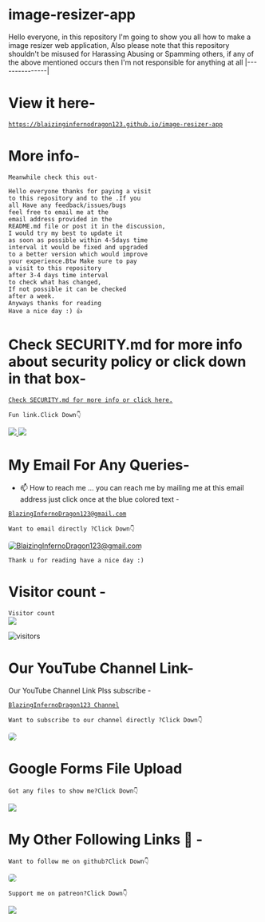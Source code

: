 # image-resizer-app
Hello everyone, in this repository I'm going to show you all how to make a image resizer web application, Also please note that this repository shouldn't be misused for Harassing Abusing or Spamming others, if any of the above mentioned occurs then I'm not responsible for anything at all 
|---------------|
# View it here-

<a href="https://blaizinginfernodragon123.github.io/image-resizer-app">

```
https://blaizinginfernodragon123.github.io/image-resizer-app
```
</a>

# More info-

`
Meanwhile check this out-
`

```
Hello everyone thanks for paying a visit 
to this repository and to the .If you 
all Have any feedback/issues/bugs 
feel free to email me at the 
email address provided in the 
README.md file or post it in the discussion,
I would try my best to update it 
as soon as possible within 4-5days time 
interval it would be fixed and upgraded 
to a better version which would improve 
your experience.Btw Make sure to pay 
a visit to this repository 
after 3-4 days time interval 
to check what has changed,
If not possible it can be checked 
after a week. 
Anyways thanks for reading
Have a nice day :) 👍
```

# Check SECURITY.md for more info about security policy or click down in that box-

<a href="./SECURITY.md"> 

```
Check SECURITY.md for more info or click here.
```
</a>


<!--[![leisure]-->
`
Fun link.Click Down👇
`

<a href="https://i.pinimg.com/originals/b2/2a/a2/b22aa22b2f3f55b6468361158d52e2e7.gif" target="_blank">
<img src="https://i.pinimg.com/originals/b2/2a/a2/b22aa22b2f3f55b6468361158d52e2e7.gif">
</a>

<a href="https://p.favim.com/orig/2018/11/05/kawaii-8-bit-gif-Favim.com-6490317.gif" target="_blank">
<img src="https://wallpapercave.com/uwp/uwp2086260.gif">
</a>

# My Email For Any Queries-
- 📫 How to reach me ... you can reach me by mailing me at this email address just click once at the blue colored text - 
<a href="mailto:blazinginfernodragon123@gmail.com" target="_blank">

```
BlazingInfernoDragon123@gmail.com
```
</a>

`
Want to email directly ?Click Down👇
`

<a href="mailto:blazinginfernodragon123@gmail.com" target="_blank">
<img src="https://charityengine.net/wp-content/uploads/2022/05/CE-Icon-_Email-Marketing.svg" style="border-radius:5px" alt="BlaizingInfernoDragon123@gmail.com">
</a>


`
Thank u for reading have a nice day :)
`

# Visitor count -
<p align="center"> 

`
  Visitor count
`
<br>
  <img src="https://profile-counter.glitch.me/blaizinginfernodragon123/count.svg" />
</p>

![visitors](https://visitor-badge.glitch.me/badge?page_id=blaizinginfernodragon123&left_color=black&right_color=blue)

# Our YouTube Channel Link-
Our YouTube Channel Link Plss subscribe -

<a href="https://youtube.com/channel/UCsdLD0oB8Ui9EEE9WNSAAug" target="_blank">

```
BlazingInfernoDragon123 Channel
```
</a>

<!-- YouTube -->

<!-- Github -->

`
Want to subscribe to our channel directly ?Click Down👇
`

<a href="https://youtube.com/channel/UCsdLD0oB8Ui9EEE9WNSAAug" target="_blank">
<img src="https://uxwing.com/wp-content/themes/uxwing/download/brands-and-social-media/youtube-subscription-icon.svg" style="border-radius:5px">
</a>

# Google Forms File Upload 

<!--[![patreon]-->
`
Got any files to show me?Click Down👇
`

<a href="https://forms.gle/y6YSBnyNvnrhgrKg9" target="_blank">
<img src="https://images.ctfassets.net/lzny33ho1g45/4ODoWVyzgicvbcb6J9ZZZ5/89e33c333afa86e9e2864ba42833a5be/app-tips-google-forms-00-hero.png?w=1520&fm=jpg&q=30&fit=thumb&h=760">
</a>


# My Other Following Links 🔗 - 

<!-- Github -->

`
Want to follow me on github?Click Down👇
`

<a href="https://github.com/blaizinginfernodragon123?tab=following" target="_blank">
<img src="https://cdn.neow.in/news/images/uploaded/2020/12/1608232185_github_logo_1.jpg" style="border-radius:5px">
</a>

<!--[![patreon]-->
`
Support me on patreon?Click Down👇
`

<a href="https://patreon.com/blaizinginfernodragon123" target="_blank">
<img src="https://1.bp.blogspot.com/-7bPYnbDpDMg/YFfPMuFKyyI/AAAAAAAAS6A/8F8MMmMP4AQSACqo1EAshGTQhm0HEaKygCLcBGAsYHQ/s640/76jg.png">
</a>
